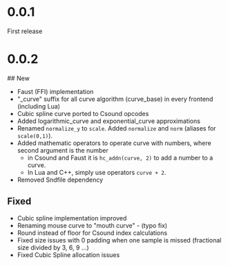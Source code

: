 # 0.0.1 

First release

# 0.0.2 

## New 

- Faust (FFI) implementation
- "_curve" suffix for all curve algorithm (curve_base) in every frontend (including Lua)
- Cubic spline curve ported to Csound opcodes
- Added logarithmic_curve and exponential_curve approximations
- Renamed `normalize_y` to `scale`. Added `normalize` and `norm` (aliases for `scale(0,1)`).
- Added mathematic operators to operate curve with numbers, where second argument is the number 
  - in Csound and Faust it is `hc_addn(curve, 2)` to add a number to a curve. 
  - In Lua and C++, simply use operators `curve + 2`. 
- Removed Sndfile dependency

## Fixed

- Cubic spline implementation improved
- Renaming mouse curve to "mouth curve" - (typo fix)
- Round instead of floor for Csound index calculations
- Fixed size issues with 0 padding when one sample is missed (fractional size divided by 3, 6, 9 ...)
- Fixed Cubic Spline allocation issues
